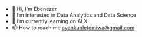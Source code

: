 - 👋 Hi, I'm Ebenezer 
- 👀 I’m interested in Data Analytics and Data Science
- 🌱 I’m currently learning on ALX 
- 📫 How to reach me ayankunletomiwa@gmail.com 

<!---
Oluwatomiwa12/Oluwatomiwa12 is a ✨ special ✨ repository because its `README.md` (this file) appears on your GitHub profile.
You can click the Preview link to take a look at your changes.
--->
